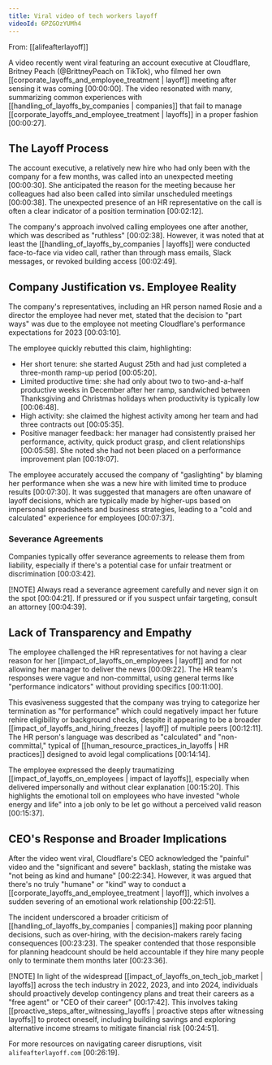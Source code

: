 ```yaml
---
title: Viral video of tech workers layoff
videoId: 6PZGOzYUMh4
---
```


From: [[alifeafterlayoff]] <br/> 

A video recently went viral featuring an account executive at Cloudflare, Britney Peach (@BrittneyPeach on TikTok), who filmed her own [[corporate_layoffs_and_employee_treatment | layoff]] meeting after sensing it was coming <a class="yt-timestamp" data-t="00:00:00">[00:00:00]</a>. The video resonated with many, summarizing common experiences with [[handling_of_layoffs_by_companies | companies]] that fail to manage [[corporate_layoffs_and_employee_treatment | layoffs]] in a proper fashion <a class="yt-timestamp" data-t="00:00:27">[00:00:27]</a>.

## The Layoff Process

The account executive, a relatively new hire who had only been with the company for a few months, was called into an unexpected meeting <a class="yt-timestamp" data-t="00:00:30">[00:00:30]</a>. She anticipated the reason for the meeting because her colleagues had also been called into similar unscheduled meetings <a class="yt-timestamp" data-t="00:00:38">[00:00:38]</a>. The unexpected presence of an HR representative on the call is often a clear indicator of a position termination <a class="yt-timestamp" data-t="00:02:12">[00:02:12]</a>.

The company's approach involved calling employees one after another, which was described as "ruthless" <a class="yt-timestamp" data-t="00:02:38">[00:02:38]</a>. However, it was noted that at least the [[handling_of_layoffs_by_companies | layoffs]] were conducted face-to-face via video call, rather than through mass emails, Slack messages, or revoked building access <a class="yt-timestamp" data-t="00:02:49">[00:02:49]</a>.

## Company Justification vs. Employee Reality

The company's representatives, including an HR person named Rosie and a director the employee had never met, stated that the decision to "part ways" was due to the employee not meeting Cloudflare's performance expectations for 2023 <a class="yt-timestamp" data-t="00:03:10">[00:03:10]</a>.

The employee quickly rebutted this claim, highlighting:
*   Her short tenure: she started August 25th and had just completed a three-month ramp-up period <a class="yt-timestamp" data-t="00:05:20">[00:05:20]</a>.
*   Limited productive time: she had only about two to two-and-a-half productive weeks in December after her ramp, sandwiched between Thanksgiving and Christmas holidays when productivity is typically low <a class="yt-timestamp" data-t="00:06:48">[00:06:48]</a>.
*   High activity: she claimed the highest activity among her team and had three contracts out <a class="yt-timestamp" data-t="00:05:35">[00:05:35]</a>.
*   Positive manager feedback: her manager had consistently praised her performance, activity, quick product grasp, and client relationships <a class="yt-timestamp" data-t="00:05:58">[00:05:58]</a>. She noted she had not been placed on a performance improvement plan <a class="yt-timestamp" data-t="00:19:07">[00:19:07]</a>.

The employee accurately accused the company of "gaslighting" by blaming her performance when she was a new hire with limited time to produce results <a class="yt-timestamp" data-t="00:07:30">[00:07:30]</a>. It was suggested that managers are often unaware of layoff decisions, which are typically made by higher-ups based on impersonal spreadsheets and business strategies, leading to a "cold and calculated" experience for employees <a class="yt-timestamp" data-t="00:07:37">[00:07:37]</a>.

### Severance Agreements
Companies typically offer severance agreements to release them from liability, especially if there's a potential case for unfair treatment or discrimination <a class="yt-timestamp" data-t="00:03:42">[00:03:42]</a>.

[!NOTE]
Always read a severance agreement carefully and never sign it on the spot <a class="yt-timestamp" data-t="00:04:21">[00:04:21]</a>. If pressured or if you suspect unfair targeting, consult an attorney <a class="yt-timestamp" data-t="00:04:39">[00:04:39]</a>.

## Lack of Transparency and Empathy

The employee challenged the HR representatives for not having a clear reason for her [[impact_of_layoffs_on_employees | layoff]] and for not allowing her manager to deliver the news <a class="yt-timestamp" data-t="00:09:22">[00:09:22]</a>. The HR team's responses were vague and non-committal, using general terms like "performance indicators" without providing specifics <a class="yt-timestamp" data-t="00:11:00">[00:11:00]</a>.

This evasiveness suggested that the company was trying to categorize her termination as "for performance" which could negatively impact her future rehire eligibility or background checks, despite it appearing to be a broader [[impact_of_layoffs_and_hiring_freezes | layoff]] of multiple peers <a class="yt-timestamp" data-t="00:12:11">[00:12:11]</a>. The HR person's language was described as "calculated" and "non-committal," typical of [[human_resource_practices_in_layoffs | HR practices]] designed to avoid legal complications <a class="yt-timestamp" data-t="00:14:14">[00:14:14]</a>.

The employee expressed the deeply traumatizing [[impact_of_layoffs_on_employees | impact of layoffs]], especially when delivered impersonally and without clear explanation <a class="yt-timestamp" data-t="00:15:20">[00:15:20]</a>. This highlights the emotional toll on employees who have invested "whole energy and life" into a job only to be let go without a perceived valid reason <a class="yt-timestamp" data-t="00:15:37">[00:15:37]</a>.

## CEO's Response and Broader Implications

After the video went viral, Cloudflare's CEO acknowledged the "painful" video and the "significant and severe" backlash, stating the mistake was "not being as kind and humane" <a class="yt-timestamp" data-t="00:22:34">[00:22:34]</a>. However, it was argued that there's no truly "humane" or "kind" way to conduct a [[corporate_layoffs_and_employee_treatment | layoff]], which involves a sudden severing of an emotional work relationship <a class="yt-timestamp" data-t="00:22:51">[00:22:51]</a>.

The incident underscored a broader criticism of [[handling_of_layoffs_by_companies | companies]] making poor planning decisions, such as over-hiring, with the decision-makers rarely facing consequences <a class="yt-timestamp" data-t="00:23:23">[00:23:23]</a>. The speaker contended that those responsible for planning headcount should be held accountable if they hire many people only to terminate them months later <a class="yt-timestamp" data-t="00:23:36">[00:23:36]</a>.

[!NOTE]
In light of the widespread [[impact_of_layoffs_on_tech_job_market | layoffs]] across the tech industry in 2022, 2023, and into 2024, individuals should proactively develop contingency plans and treat their careers as a "free agent" or "CEO of their career" <a class="yt-timestamp" data-t="00:17:42">[00:17:42]</a>. This involves taking [[proactive_steps_after_witnessing_layoffs | proactive steps after witnessing layoffs]] to protect oneself, including building savings and exploring alternative income streams to mitigate financial risk <a class="yt-timestamp" data-t="00:24:51">[00:24:51]</a>.

For more resources on navigating career disruptions, visit `alifeafterlayoff.com` <a class="yt-timestamp" data-t="00:26:19">[00:26:19]</a>.